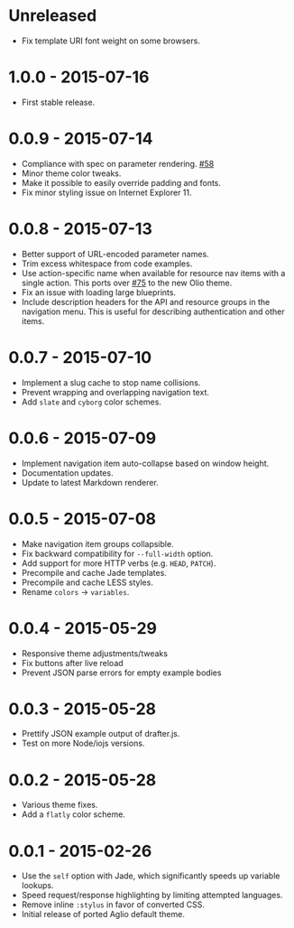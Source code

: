# Unreleased

* Fix template URI font weight on some browsers.

# 1.0.0 - 2015-07-16

* First stable release.

# 0.0.9 - 2015-07-14

* Compliance with spec on parameter rendering. [#58](https://github.com/danielgtaylor/aglio/issues/58)
* Minor theme color tweaks.
* Make it possible to easily override padding and fonts.
* Fix minor styling issue on Internet Explorer 11.

# 0.0.8 - 2015-07-13

* Better support of URL-encoded parameter names.
* Trim excess whitespace from code examples.
* Use action-specific name when available for resource nav items with a
  single action. This ports over [#75](https://github.com/danielgtaylor/aglio/pull/75)
  to the new Olio theme.
* Fix an issue with loading large blueprints.
* Include description headers for the API and resource groups in the navigation
  menu. This is useful for describing authentication and other items.

# 0.0.7 - 2015-07-10

* Implement a slug cache to stop name collisions.
* Prevent wrapping and overlapping navigation text.
* Add `slate` and `cyborg` color schemes.

# 0.0.6 - 2015-07-09

* Implement navigation item auto-collapse based on window height.
* Documentation updates.
* Update to latest Markdown renderer.

# 0.0.5 - 2015-07-08

* Make navigation item groups collapsible.
* Fix backward compatibility for `--full-width` option.
* Add support for more HTTP verbs (e.g. `HEAD`, `PATCH`).
* Precompile and cache Jade templates.
* Precompile and cache LESS styles.
* Rename `colors` -> `variables`.

# 0.0.4 - 2015-05-29

* Responsive theme adjustments/tweaks
* Fix buttons after live reload
* Prevent JSON parse errors for empty example bodies

# 0.0.3 - 2015-05-28

* Prettify JSON example output of drafter.js.
* Test on more Node/iojs versions.

# 0.0.2 - 2015-05-28

* Various theme fixes.
* Add a `flatly` color scheme.

# 0.0.1 - 2015-02-26

* Use the `self` option with Jade, which significantly speeds up variable lookups.
* Speed request/response highlighting by limiting attempted languages.
* Remove inline `:stylus` in favor of converted CSS.
* Initial release of ported Aglio default theme.
